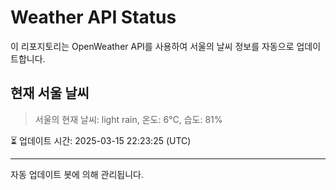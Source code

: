 
# Weather API Status

이 리포지토리는 OpenWeather API를 사용하여 서울의 날씨 정보를 자동으로 업데이트합니다.

## 현재 서울 날씨
> 서울의 현재 날씨: light rain, 온도: 6°C, 습도: 81%

⏳ 업데이트 시간: 2025-03-15 22:23:25 (UTC)

---
자동 업데이트 봇에 의해 관리됩니다.
